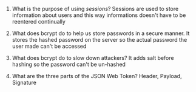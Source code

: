 <!-- Answers to the Short Answer Essay Questions go here -->

1. What is the purpose of using _sessions_?
    Sessions are used to store information about users and this way informations doesn't have to be reentered continually

2. What does bcrypt do to help us store passwords in a secure manner.
    It stores the hashed password on the server so the actual password the user made can't be accessed

3. What does bcrypt do to slow down attackers?
    It adds salt before hashing so the password can't be un-hashed

4. What are the three parts of the JSON Web Token?
    Header, Payload, Signature
